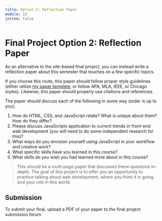 ```yaml
---
title: Option 2: Reflection Paper
module: 10
jotted: false
---
```


# Final Project Option 2: Reflection Paper

As an alternative to the site-based final project, you can instead write a reflection paper about this semester that touches on a few specific topics.

If you choose this route, this paper should follow proper style guidelines (either utilize [my paper template](https://github.com/Montana-Media-Arts/440-interactive-performance/raw/master/Projects/Documentation_and_Response/Musick_Paper_Template.doc), or follow APA, MLA, IEEE, or Chicago styles). Likewise, this paper should properly use citations and references.

The paper should discuss each of the following in some way (order is up to you);

1. How do HTML, CSS, and JavaScript relate? What is unique about them? How do they differ?
2. Please discuss JavaScripts application to current trends in front-end web development (you will need to do some independent research for this)?
3. What ways do you envision yourself using JavaScript in your workflow and creative work?
4. What specific skills have you learned in this course?
5. What skills do you wish you had learned more about in this course?

> This should be a multi-page paper that discusses these questions in-depth. The goal of this project is to offer you an opportunity to practice talking about web development, where you think it is going, and your role in this world. 

## Submission

To submit your final, upload a PDF of your paper to the final project submission forum.
